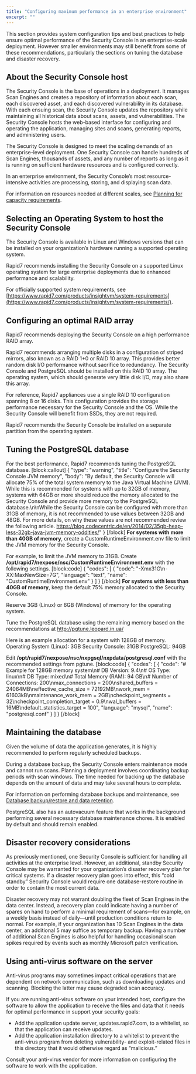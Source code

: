 ```yaml
---
title: "Configuring maximum performance in an enterprise environment"
excerpt: ""
---
```

This section provides system configuration tips and best practices to help ensure optimal performance of the Security Console in an enterprise-scale deployment.  However smaller environments may still benefit from some of these recommendations, particularly the sections on tuning the database and disaster recovery.

## About the Security Console host

The Security Console is the base of operations in a deployment. It manages Scan Engines and creates a repository of information about each scan, each discovered asset, and each discovered vulnerability in its database. With each ensuing scan, the Security Console updates the repository while maintaining all historical data about scans, assets, and vulnerabilities. The Security Console hosts the web-based interface for configuring and operating the application, managing sites and scans, generating reports, and administering users.

The Security Console is designed to meet the scaling demands of an enterprise-level deployment. One Security Console can handle hundreds of Scan Engines, thousands of assets, and any number of reports as long as it is running on sufficient hardware resources and is configured correctly.

In an enterprise environment, the Security Console’s most resource-intensive activities are processing, storing, and displaying scan data.

For information on resources needed at different scales, see [Planning for capacity requirements](doc:planning-for-capacity-requirements).

## Selecting an Operating System to host the Security Console

The Security Console is available in Linux and Windows versions that can be installed on your organization’s hardware running a supported operating system.

Rapid7 recommends installing the Security Console on a supported Linux operating system for large enterprise deployments due to enhanced performance and scalability.

For officially supported system requirements, see [https://www.rapid7.com/products/insightvm/system-requirements](https://www.rapid7.com/products/insightvm/system-requirements/).

## Configuring an optimal RAID array

Rapid7 recommends deploying the Security Console on a high performance RAID array.

Rapid7 recommends arranging multiple disks in a configuration of striped mirrors, also known as a RAID 1+0 or RAID 10 array.  This provides better random disk I/O performance without sacrifice to redundancy. The Security Console and PostgreSQL should be installed on this RAID 10 array. The operating system, which should generate very little disk I/O, may also share this array.

For reference, Rapid7 appliances use a single RAID 10 configuration spanning 8 or 16 disks.  This configuration provides the storage performance necessary for the Security Console and the OS.  While the Security Console will benefit from SSDs, they are not required.

Rapid7 recommends the Security Console be installed on a separate partition from the operating system.

## Tuning the PostgreSQL database

For the best performance, Rapid7 recommends tuning the PostgreSQL database.
[block:callout]
{
  "type": "warning",
  "title": "Configure the Security Console JVM memory",
  "body": "By default, the Security Console will allocate 75% of the total system memory to the Java Virtual Machine (JVM).  While this is recommended for systems with up to 32GB of memory, systems with 64GB or more should reduce the memory allocated to the Security Console and provide more memory to the PostgreSQL database.\n\nWhile the Security Console can be configured with more than 31GB of memory, it is not recommended to use values between 32GB and 48GB.  For more details, on why these values are not recommended review the following article. https://blog.codecentric.de/en/2014/02/35gb-heap-less-32gb-java-jvm-memory-oddities/"
}
[/block]
**For systems with more than 40GB of memory**, create a CustomRuntimeEnvironment.env file to limit the JVM memory for the Security Console.

For example, to limit the JVM memory to 31GB.
Create **/opt/rapid7/nexpose/nsc/CustomRuntimeEnvironment.env** with the following settings.
[block:code]
{
  "codes": [
    {
      "code": "-Xmx31G\n-XX:MaxNewSize=7G",
      "language": "text",
      "name": "CustomRuntimeEnvironment.env"
    }
  ]
}
[/block]
**For systems with less than 40GB of memory**, keep the default 75% memory allocated to the Security Console.

Reserve 3GB (Linux) or 6GB (Windows) of memory for the operating system.

Tune the PostgreSQL database using the remaining memory based on the recommendations at http://pgtune.leopard.in.ua/

Here is an example allocation for a system with 128GB of memory.
Operating System (Linux): 3GB
Security Console: 31GB
PostgreSQL: 94GB

Edit **/opt/rapid7/nexpose/nsc/nxpgsql/nxpdata/postgresql.conf** with the recommended settings from pgtune.
[block:code]
{
  "codes": [
    {
      "code": "# Example for 128GB memory system\n# DB Version: 9.4\n# OS Type: linux\n# DB Type: mixed\n# Total Memory (RAM): 94 GB\n# Number of Connections: 200\nmax_connections = 200\nshared_buffers = 24064MB\neffective_cache_size = 72192MB\nwork_mem = 61603kB\nmaintenance_work_mem = 2GB\ncheckpoint_segments = 32\ncheckpoint_completion_target = 0.9\nwal_buffers = 16MB\ndefault_statistics_target = 100",
      "language": "mysql",
      "name": "postgresql.conf"
    }
  ]
}
[/block]
## Maintaining the database

Given the volume of data the application generates, it is highly recommended to perform regularly scheduled backups.

During a database backup, the Security Console enters maintenance mode and cannot run scans. Planning a deployment involves coordinating backup periods with scan windows. The time needed for backing up the database depends on the amount of data and may take several hours to complete.

For information on performing database backups and maintenance, see [Database backup/restore and data retention](doc:database-backuprestore-and-data-retention).

PostgreSQL also has an autovacuum feature that works in the background performing several necessary database maintenance chores. It is enabled by default and should remain enabled.

## Disaster recovery considerations

As previously mentioned, one Security Console is sufficient for handling all activities at the enterprise level. However, an additional, standby Security Console may be warranted for your organization’s disaster recovery plan for critical systems. If a disaster recovery plan goes into effect, this “cold standby” Security Console would require one database-restore routine in order to contain the most current data.

Disaster recovery may not warrant doubling the fleet of Scan Engines in the data center. Instead, a recovery plan could indicate having a number of spares on hand to perform a minimal requirement of scans—for example, on a weekly basis instead of daily—until production conditions return to normal. For example, if your organization has 10 Scan Engines in the data center, an additional 5 may suffice as temporary backup. Having a number of additional Scan Engines is also helpful for handling occasional scan spikes required by events such as monthly Microsoft patch verification.

## Using anti-virus software on the server

Anti-virus programs may sometimes impact critical operations that are dependent on network communication, such as downloading updates and scanning. Blocking the latter may cause degraded scan accuracy.

If you are running anti-virus software on your intended host, configure the software to allow the application to receive the files and data that it needs for optimal performance in support your security goals:

- Add the application update server, updates.rapid7.com, to a whitelist, so that the application can receive updates.
- Add the application installation directory to a whitelist to prevent the anti-virus program from deleting vulnerability- and exploit-related files in this directory that it would otherwise regard as “malicious.”

Consult your anti-virus vendor for more information on configuring the software to work with the application.